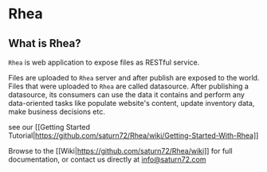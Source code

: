 # Rhea

## What is Rhea?
`Rhea` is web application to expose files as RESTful service. 

Files are uploaded to `Rhea` server and after publish are exposed to the world.
Files that were uploaded to `Rhea` are called datasource.
After publishing a datasource, its consumers can use the data it contains and perform any data-oriented tasks like populate website's content, update inventory data, make business decisions etc.

see our [[Getting Started Tutorial|https://github.com/saturn72/Rhea/wiki/Getting-Started-With-Rhea]]

Browse to the [[Wiki|https://github.com/saturn72/Rhea/wiki]] for full documentation, or contact us directly at info@saturn72.com
